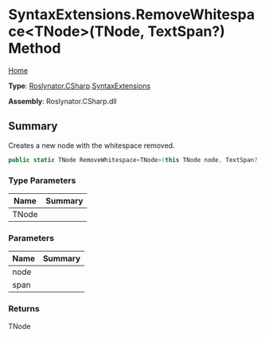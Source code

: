 # SyntaxExtensions\.RemoveWhitespace\<TNode>\(TNode, TextSpan?\) Method

[Home](../../../../README.md)

**Type**: [Roslynator.CSharp](../../README.md)\.[SyntaxExtensions](../README.md)

**Assembly**: Roslynator\.CSharp\.dll

## Summary

Creates a new node with the whitespace removed\.

```csharp
public static TNode RemoveWhitespace<TNode>(this TNode node, TextSpan? span = null) where TNode : Microsoft.CodeAnalysis.SyntaxNode
```

### Type Parameters

| Name | Summary |
| ---- | ------- |
| TNode | |

### Parameters

| Name | Summary |
| ---- | ------- |
| node | |
| span | |

### Returns

TNode

